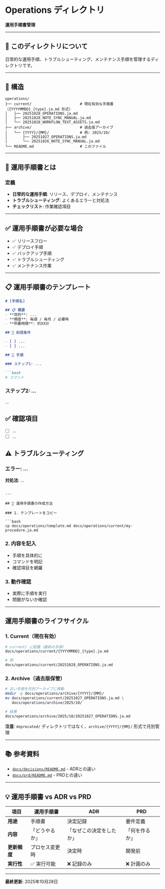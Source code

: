 # Operations ディレクトリ

**運用手順書管理**

---

## 🎯 このディレクトリについて

日常的な運用手順、トラブルシューティング、メンテナンス手順を管理するディレクトリです。

---

## 📁 構造

```
operations/
├── current/                      # 現在有効な手順書（{YYYYMMDD}_{type}.ja.md 形式）
│   ├── 20251028_OPERATIONS.ja.md
│   ├── 20251028_NOTE_SYNC_MANUAL.ja.md
│   └── 20251028_WORKFLOW_TEXT_ASSETS.ja.md
├── archive/                      # 過去版アーカイブ
│   └── {YYYY}/{MM}/              # 例: 2025/10/
│       ├── 20251027_OPERATIONS.ja.md
│       └── 20251026_NOTE_SYNC_MANUAL.ja.md
└── README.md                     # このファイル
```

---

## 📝 運用手順書とは

### 定義

- **日常的な運用手順**: リリース、デプロイ、メンテナンス
- **トラブルシューティング**: よくあるエラーと対処法
- **チェックリスト**: 作業確認項目

---

## ✅ 運用手順書が必要な場合

- ✅ リリースフロー
- ✅ デプロイ手順
- ✅ バックアップ手順
- ✅ トラブルシューティング
- ✅ メンテナンス作業

---

## 📋 運用手順書のテンプレート

```markdown
# [手順名]

## 📋 概要
- **目的**: ...
- **頻度**: 毎週 / 毎月 / 必要時
- **所要時間**: 約XX分

## 🔧 前提条件

- [ ] ...
- [ ] ...

## 📝 手順

### ステップ1: ...

```bash
# コマンド
```

### ステップ2: ...

...

## ✅ 確認項目

- [ ] ...
- [ ] ...

## ⚠️ トラブルシューティング

### エラー: ...
**対処法**: ...
```

---

## 🚀 運用手順書の作成方法

### 1. テンプレートをコピー

```bash
cp docs/operations/template.md docs/operations/current/my-procedure.ja.md
```

### 2. 内容を記入

- 手順を具体的に
- コマンドを明記
- 確認項目を網羅

### 3. 動作確認

- 実際に手順を実行
- 問題がないか確認

---

##  運用手順書のライフサイクル

### 1. Current（現在有効）

```bash
# current/ に配置（最新の手順）
docs/operations/current/{YYYYMMDD}_{type}.ja.md

# 例
docs/operations/current/20251028_OPERATIONS.ja.md
```

### 2. Archive（過去版保管）

```bash
# 古い手順を月別アーカイブに移動
mkdir -p docs/operations/archive/{YYYY}/{MM}/
mv docs/operations/current/20251027_OPERATIONS.ja.md \
   docs/operations/archive/2025/10/

# 結果
docs/operations/archive/2025/10/20251027_OPERATIONS.ja.md
```

**注意**: `deprecated/` ディレクトリではなく、`archive/{YYYY}/{MM}/` 形式で月別管理

---

## 📚 参考資料

- [`docs/decisions/README.md`](../decisions/README.md) - ADRとの違い
- [`docs/prd/README.md`](../prd/README.md) - PRDとの違い

---

## 💡 運用手順書 vs ADR vs PRD

| 項目 | 運用手順書 | ADR | PRD |
|------|----------|-----|-----|
| **用途** | 手順書 | 決定記録 | 要件定義 |
| **内容** | 「どうやるか」 | 「なぜこの決定をしたか」 | 「何を作るか」 |
| **更新頻度** | プロセス変更時 | 決定時 | 開発前 |
| **実行性** | ✅ 実行可能 | ❌ 記録のみ | ❌ 計画のみ |

---

**最終更新**: 2025年10月28日
